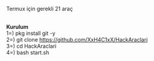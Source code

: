 Termux için gerekli 21 araç


<br><b>Kurulum</b><br>
1=) pkg install git -y<br>
2=) git clone https://github.com/XxH4C1xX/HackAraclari<br>
3=) cd HackAraclari<br>
4=) bash start.sh
